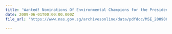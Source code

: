 ```yaml
---
title: 'Wanted! Nominations Of Environmental Champions for the President’s Award'
date: 2009-06-01T00:00:00.000Z
file_url: 'https://www.nas.gov.sg/archivesonline/data/pdfdoc/MSE_20090601001.pdf'

---
```



